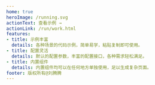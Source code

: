 ```yaml
---
home: true
heroImage: /running.svg
actionText: 查看示例 →
actionLink: /run/work.html
features:
- title: 示例丰富
  details: 各种场景的代码示例，简单易学，粘贴复制即可使用。
- title: 配置灵活
  details: 默认的配置参数，丰富的配置接口，各种需求轻松满足。
- title: 内置组件
  details: 内置组件均可以在任何地方单独使用，足以生成复杂页面。
footer: 版权所有@刘腾腾
---
```


